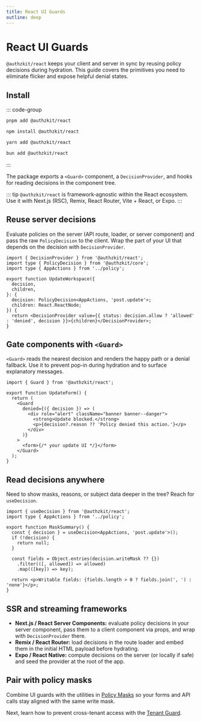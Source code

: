 ```yaml
---
title: React UI Guards
outline: deep
---
```


# React UI Guards

`@authzkit/react` keeps your client and server in sync by reusing policy decisions during hydration. This guide covers the primitives you need to eliminate flicker and expose helpful denial states.

## Install

::: code-group
```bash [pnpm]
pnpm add @authzkit/react
```

```bash [npm]
npm install @authzkit/react
```

```bash [yarn]
yarn add @authzkit/react
```

```bash [bun]
bun add @authzkit/react
```
:::

The package exports a `<Guard>` component, a `DecisionProvider`, and hooks for reading decisions in the component tree.

::: tip
`@authzkit/react` is framework‑agnostic within the React ecosystem. Use it with Next.js (RSC), Remix, React Router, Vite + React, or Expo.
:::

## Reuse server decisions

Evaluate policies on the server (API route, loader, or server component) and pass the raw `PolicyDecision` to the client. Wrap the part of your UI that depends on the decision with `DecisionProvider`.

```tsx
import { DecisionProvider } from '@authzkit/react';
import type { PolicyDecision } from '@authzkit/core';
import type { AppActions } from '../policy';

export function UpdateWorkspace({
  decision,
  children,
}: {
  decision: PolicyDecision<AppActions, 'post.update'>;
  children: React.ReactNode;
}) {
  return <DecisionProvider value={{ status: decision.allow ? 'allowed' : 'denied', decision }}>{children}</DecisionProvider>;
}
```

## Gate components with `<Guard>`

`<Guard>` reads the nearest decision and renders the happy path or a denial fallback. Use it to prevent pop-in during hydration and to surface explanatory messages.

```tsx
import { Guard } from '@authzkit/react';

export function UpdateForm() {
  return (
    <Guard
      denied={({ decision }) => (
        <div role="alert" className="banner banner--danger">
          <strong>Update blocked.</strong>
          <p>{decision?.reason ?? 'Policy denied this action.'}</p>
        </div>
      )}
    >
      <form>{/* your update UI */}</form>
    </Guard>
  );
}
```

## Read decisions anywhere

Need to show masks, reasons, or subject data deeper in the tree? Reach for `useDecision`.

```tsx
import { useDecision } from '@authzkit/react';
import type { AppActions } from '../policy';

export function MaskSummary() {
  const { decision } = useDecision<AppActions, 'post.update'>();
  if (!decision) {
    return null;
  }

  const fields = Object.entries(decision.writeMask ?? {})
    .filter(([, allowed]) => allowed)
    .map(([key]) => key);

  return <p>Writable fields: {fields.length > 0 ? fields.join(', ') : 'none'}</p>;
}
```

## SSR and streaming frameworks

- **Next.js / React Server Components:** evaluate policy decisions in your server component, pass them to a client component via props, and wrap with `DecisionProvider` there.
- **Remix / React Router:** load decisions in the route loader and embed them in the initial HTML payload before hydrating.
- **Expo / React Native:** compute decisions on the server (or locally if safe) and seed the provider at the root of the app.

## Pair with policy masks

Combine UI guards with the utilities in [Policy Masks](./policy-masks) so your forms and API calls stay aligned with the same write mask.

Next, learn how to prevent cross-tenant access with the [Tenant Guard](./tenant-guard).
